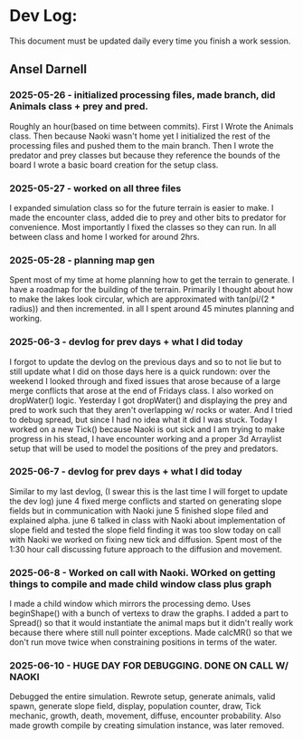 # Dev Log:

This document must be updated daily every time you finish a work session.

## Ansel Darnell

### 2025-05-26 - initialized processing files, made branch, did Animals class + prey and pred.
Roughly an hour(based on time between commits). First I Wrote the Animals class. Then because Naoki wasn't home yet I initialized the rest of the processing files and pushed them to the main branch. Then I wrote the predator and prey classes but because they reference the bounds of the board I wrote a basic board creation for the setup class.

### 2025-05-27 - worked on all three files
I expanded simulation class so for the future terrain is easier to make. I made the encounter class, added die to prey and other bits to predator for convenience. Most importantly I fixed the classes so they can run. In all between class and home I worked for around 2hrs.

### 2025-05-28 - planning map gen
Spent most of my time at home planning how to get the terrain to generate. I have a roadmap for the building of the terrain. Primarily I thought about how to make the lakes look circular, which are approximated with tan(pi/(2 * radius)) and then incremented. in all I spent around 45 minutes planning and working.

### 2025-06-3 - devlog for prev days + what I did today
I forgot to update the devlog on the previous days and so to not lie but to still update what I did on those days here is a quick rundown:
over the weekend I looked through and fixed issues that arose because of a large merge conflicts that arose at the end of Fridays class. I also worked on dropWater() logic.
Yesterday I got dropWater() and displaying the prey and pred to work such that they aren't overlapping w/ rocks or water. And I tried to debug spread, but since I had no idea what it did I was stuck.
Today I worked on a new Tick() because Naoki is out sick and I am trying to make progress in his stead, I have encounter working and a proper 3d Arraylist setup that will be used to model the positions of the prey and predators.

### 2025-06-7 - devlog for prev days + what I did today
Similar to my last devlog, (I swear this is the last time I will forget to update the dev log)
june 4 fixed merge conflicts and started on generating slope fields but in communication with Naoki
june 5 finished slope filed and explained alpha.
june 6 talked in class with Naoki about implementation of slope field and tested the slope field finding it was too slow
today on call with Naoki we worked on fixing new tick and diffusion. Spent most of the 1:30 hour call discussing future approach to the diffusion and movement.

### 2025-06-8 - Worked on call with Naoki. WOrked on getting things to compile and made child window class plus graph
I made a child window which mirrors the processing demo. Uses beginShape() with a bunch of vertexs to draw the graphs.
I added a part to Spread() so that it would instantiate the animal maps but it didn't really work because there where still null pointer exceptions.
Made calcMR() so that we don't run move twice when constraining positions in terms of the water.

### 2025-06-10 - HUGE DAY FOR DEBUGGING. DONE ON CALL W/ NAOKI
Debugged the entire simulation. Rewrote setup, generate animals, valid spawn, generate slope field, display, population counter, draw, Tick mechanic, growth, death, movement, diffuse, encounter probability. Also made growth compile by creating simulation instance, was later removed.
